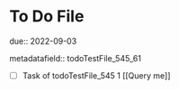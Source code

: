 # To Do File

due:: 2022-09-03

metadatafield:: todoTestFile_545_61

- [ ] Task of todoTestFile_545 1 [[Query me]]
